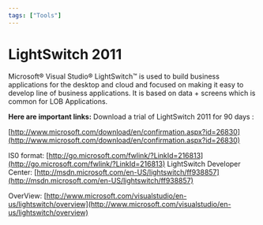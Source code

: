 ```yaml
---
tags: ["Tools"]
---
```


# LightSwitch 2011

Microsoft® Visual Studio® LightSwitch™ is used to build business applications for the desktop and cloud and focused on making it easy to develop line of business applications. It is based on data + screens which is common for LOB Applications.

**Here are important links:** Download a trial of LightSwitch 2011 for 90 days :

[](http://www.microsoft.com/download/en/confirmation.aspx?id=26830)[http://www.microsoft.com/download/en/confirmation.aspx?id=26830](http://www.microsoft.com/download/en/confirmation.aspx?id=26830)

IS0 format: [](http://go.microsoft.com/fwlink/?LinkId=216813)[http://go.microsoft.com/fwlink/?LinkId=216813](http://go.microsoft.com/fwlink/?LinkId=216813) LightSwitch Developer Center: [](http://msdn.microsoft.com/en-US/lightswitch/ff938857)[http://msdn.microsoft.com/en-US/lightswitch/ff938857](http://msdn.microsoft.com/en-US/lightswitch/ff938857)

OverView: [](http://www.microsoft.com/visualstudio/en-us/lightswitch/overview)[http://www.microsoft.com/visualstudio/en-us/lightswitch/overview](http://www.microsoft.com/visualstudio/en-us/lightswitch/overview)
